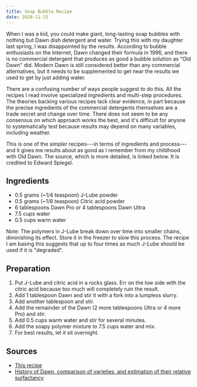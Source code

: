 ```yaml
---
title: Soap Bubble Recipe
date: 2020-11-25
---
```


When I was a kid, you could make giant, long-lasting soap bubbles with nothing
but Dawn dish detergent and water. Trying this with my daughter last spring, I
was disappointed by the results. According to bubble enthusiasts on the
Internet, Dawn changed their formula in 1996, and there is no commercial
detergent that produces as good a bubble solution as "Old Dawn" did.
Modern Dawn is still considered better than any commercial alternatives, but it
needs to be supplemented to get near the results we used to get by just adding
water.

There are a confusing number of ways people suggest to do this. All the recipes
I read involve specialized ingredients and multi-step procedures. The theories
backing various recipes lack clear evidence, in part because the precise
ingredients of the commercial detergents themselves are a trade secret and
change over time. There does not seem to be any consensus on which approach
works the best, and it's difficult for anyone to systematically test because
results may depend on many variables, including weather.

This is one of the simpler recipes---in terms of ingredients and process---and
it gives me results about as good as I remember from my childhood with Old Dawn.
The source, which is more detailed, is linked below. It is credited to Edward
Spiegel.

## Ingredients

* 0.5 grams (~1/4 teaspoon) J-Lube powder
* 0.5 grams (~1/8 teaspoon) Citric acid powder
* 6 tablespoons Dawn Pro or 4 tablespoons Dawn Ultra
* 7.5 cups water
* 0.5 cups warm water

Note: The polymers in J-Lube break down over time into smaller chains,
diminishing its effect. Store it in the freezer to slow this process. The recipe
I am basing this suggests that up to four times as much J-Lube should be used if
it is "degraded".

## Preparation

1. Put J-Lube and citric acid in a rocks glass. Err on the low side with the
   citric acid because too much will completely ruin the result.
2. Add 1 tablespoon Dawn and stir it with a fork into a lumpless slurry.
3. Add another tablespoon and stir.
4. Add the remainder of the Dawn (2 more tablespoons Ultra or 4 more Pro) and stir.
5. Add 0.5 cups warm water and stir for several minutes.
6. Add the soapy polymer mixture to 7.5 cups water and mix.
7. For best results, let it sit overnight.

## Sources

* [This recipe](https://soapbubble.fandom.com/wiki/Recipe_Bubble_Power_Powder)
* [History of Dawn, comparison of varieties, and estimation of their relative surfactancy](https://soapbubble.fandom.com/wiki/Dawn)
